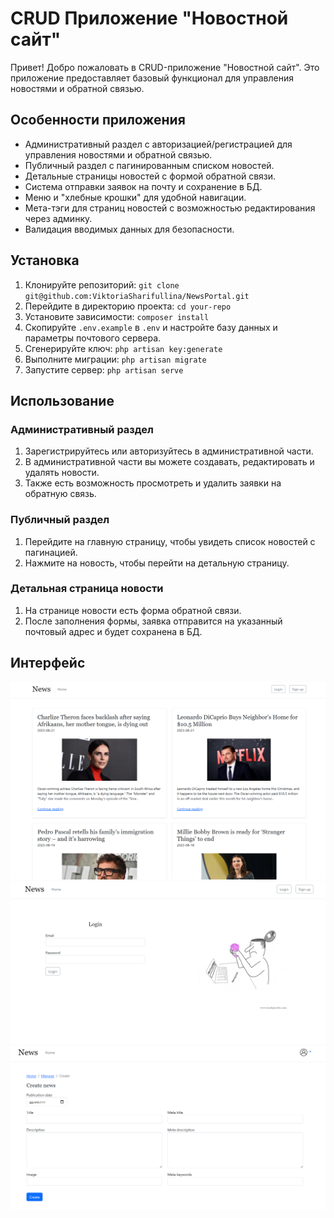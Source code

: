 # CRUD Приложение "Новостной сайт"

Привет! Добро пожаловать в CRUD-приложение "Новостной сайт". Это приложение предоставляет базовый функционал для управления новостями и обратной связью.

## Особенности приложения

- Административный раздел с авторизацией/регистрацией для управления новостями и обратной связью.
- Публичный раздел с пагинированным списком новостей.
- Детальные страницы новостей с формой обратной связи.
- Система отправки заявок на почту и сохранение в БД.
- Меню и "хлебные крошки" для удобной навигации.
- Мета-тэги для страниц новостей с возможностью редактирования через админку.
- Валидация вводимых данных для безопасности.

## Установка

1. Клонируйте репозиторий: `git clone git@github.com:ViktoriaSharifullina/NewsPortal.git`
2. Перейдите в директорию проекта: `cd your-repo`
3. Установите зависимости: `composer install`
4. Скопируйте `.env.example` в `.env` и настройте базу данных и параметры почтового сервера.
5. Сгенерируйте ключ: `php artisan key:generate`
6. Выполните миграции: `php artisan migrate`
7. Запустите сервер: `php artisan serve`

## Использование

### Административный раздел

1. Зарегистрируйтесь или авторизуйтесь в административной части.
2. В административной части вы можете создавать, редактировать и удалять новости.
3. Также есть возможность просмотреть и удалить заявки на обратную связь.

### Публичный раздел

1. Перейдите на главную страницу, чтобы увидеть список новостей с пагинацией.
2. Нажмите на новость, чтобы перейти на детальную страницу.
   
### Детальная страница новости

1. На странице новости есть форма обратной связи.
2. После заполнения формы, заявка отправится на указанный почтовый адрес и будет сохранена в БД.

## Интерфейс
![Публичный раздел](screenshots/image.png)
![Публичный раздел](screenshots/image1.png)
![Публичный раздел](screenshots/image2.png)
